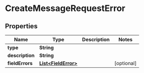 

# CreateMessageRequestError


## Properties

| Name | Type | Description | Notes |
|------------ | ------------- | ------------- | -------------|
|**type** | **String** |  |  |
|**description** | **String** |  |  |
|**fieldErrors** | [**List&lt;FieldError&gt;**](FieldError.md) |  |  [optional] |



